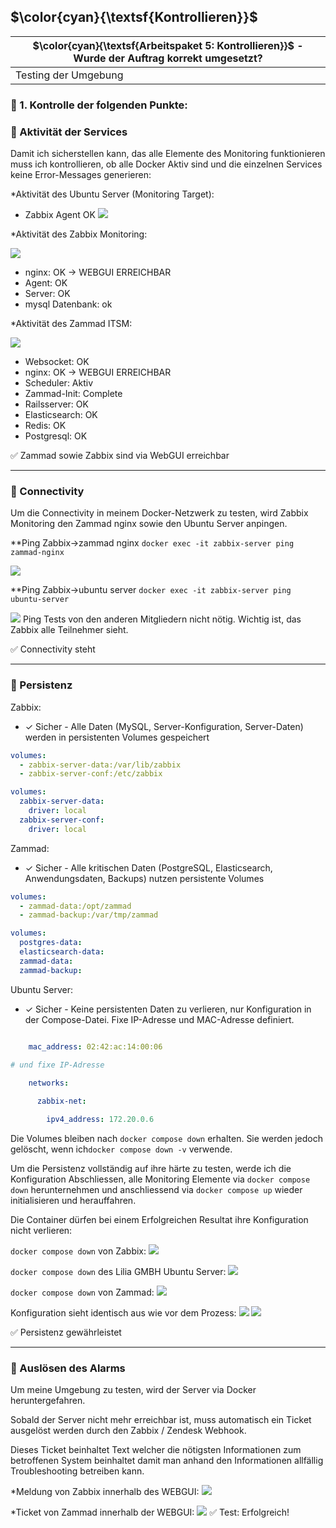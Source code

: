 ## $\color{cyan}{\textsf{Kontrollieren}}$
| $\color{cyan}{\textsf{Arbeitspaket 5: Kontrollieren}}$ - Wurde der Auftrag korrekt umgesetzt? |
| --------------------------------------------------------------------------------------------- |
| Testing der Umgebung                                                                          |
### :flashlight: 1. Kontrolle der folgenden Punkte:

### :wrench: Aktivität der Services

Damit ich sicherstellen kann, das alle Elemente des Monitoring funktionieren muss ich kontrollieren, ob alle Docker Aktiv sind und die einzelnen Services keine Error-Messages generieren:

*Aktivität des Ubuntu Server (Monitoring Target):
- Zabbix Agent OK
![](7_ubuntu_OK.png)


*Aktivität des Zabbix Monitoring:

![](5_zabbix_OK.png)
- nginx: OK -> WEBGUI ERREICHBAR
- Agent: OK
- Server: OK
- mysql Datenbank: ok

*Aktivität des Zammad ITSM:

![](4_zammad_ok.png)
- Websocket: OK
- nginx: OK -> WEBGUI ERREICHBAR
- Scheduler: Aktiv
- Zammad-Init: Complete
- Railsserver: OK
- Elasticsearch: OK
- Redis: OK
- Postgresql: OK



:white_check_mark: Zammad sowie Zabbix sind via WebGUI erreichbar
____

### :wrench: Connectivity

Um die Connectivity in meinem Docker-Netzwerk zu testen, wird Zabbix Monitoring den Zammad nginx sowie den Ubuntu Server anpingen.

**Ping Zabbix->zammad nginx
`docker exec -it zabbix-server ping zammad-nginx`

![](9_zabbix_zu_zammad.png)


**Ping Zabbix->ubuntu server
`docker exec -it zabbix-server ping ubuntu-server`

![](8_zabbix_zu_ubuntu.png)
Ping Tests von den anderen Mitgliedern nicht nötig. Wichtig ist, das Zabbix alle Teilnehmer sieht.

:white_check_mark: Connectivity steht
___

### :wrench: Persistenz
Zabbix:
- ✓ Sicher - Alle Daten (MySQL, Server-Konfiguration, Server-Daten) werden in persistenten Volumes gespeichert
```yaml
volumes:
  - zabbix-server-data:/var/lib/zabbix
  - zabbix-server-conf:/etc/zabbix

volumes:
  zabbix-server-data:
    driver: local
  zabbix-server-conf:
    driver: local
```

Zammad:
- ✓ Sicher - Alle kritischen Daten (PostgreSQL, Elasticsearch, Anwendungsdaten, Backups) nutzen persistente Volumes
```yaml
volumes:
  - zammad-data:/opt/zammad
  - zammad-backup:/var/tmp/zammad

volumes:
  postgres-data:
  elasticsearch-data:
  zammad-data:
  zammad-backup:
```

Ubuntu Server:
- ✓ Sicher - Keine persistenten Daten zu verlieren, nur Konfiguration in der Compose-Datei. Fixe IP-Adresse und MAC-Adresse definiert.
```yaml

    mac_address: 02:42:ac:14:00:06
    
# und fixe IP-Adresse

    networks:

      zabbix-net:

        ipv4_address: 172.20.0.6
```

Die Volumes bleiben nach `docker compose down` erhalten. Sie werden jedoch gelöscht, wenn ich`docker compose down -v` verwende.

Um die Persistenz vollständig auf ihre härte zu testen, werde ich die Konfiguration Abschliessen, alle Monitoring Elemente via `docker compose down` herunternehmen und anschliessend via `docker compose up` wieder initialisieren und herauffahren.

Die Container dürfen bei einem Erfolgreichen Resultat ihre Konfiguration nicht verlieren:

`docker compose down` von Zabbix:
![](13_compose_down_zabbix.png)

`docker compose down` des Lilia GMBH Ubuntu Server:
![](12_compose_down_server.png)

`docker compose down` von Zammad:
![](14_compose_down_zammad.png)



Konfiguration sieht identisch aus wie vor dem Prozess:
![](15_zabbix_persistent.png)
![](16_zammad_persistent.png)

:white_check_mark: Persistenz gewährleistet
____

### :wrench: Auslösen des Alarms
Um meine Umgebung zu testen, wird der Server via Docker heruntergefahren.

Sobald der Server nicht mehr erreichbar ist, muss automatisch ein Ticket ausgelöst werden durch den Zabbix / Zendesk Webhook.

Dieses Ticket beinhaltet Text welcher die nötigsten Informationen zum betroffenen System beinhaltet damit man anhand den Informationen allfällig Troubleshooting betreiben kann.

*Meldung von Zabbix innerhalb des WEBGUI:
![](10_zabbix_sent_green.png)

*Ticket von Zammad innerhalb der WEBGUI:
![](11_zammad_ticket_ok.png)
:white_check_mark: Test: Erfolgreich!

